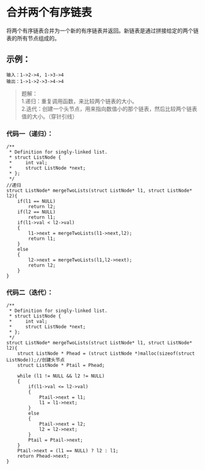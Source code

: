 # 合并两个有序链表

将两个有序链表合并为一个新的有序链表并返回。新链表是通过拼接给定的两个链表的所有节点组成的。 

## 示例：
```
输入：1->2->4, 1->3->4  
输出：1->1->2->3->4->4
```

>题解：  
1.递归：重复调用函数，来比较两个链表的大小。  
2.迭代：创建一个头节点，用来指向数值小的那个链表，然后比较两个链表值的大小。（穿针引线）

### 代码一（递归）：
```chameleon
/**
 * Definition for singly-linked list.
 * struct ListNode {
 *     int val;
 *     struct ListNode *next;
 * };
 */
//递归
struct ListNode* mergeTwoLists(struct ListNode* l1, struct ListNode* l2){
    if(l1 == NULL)
        return l2;
    if(l2 == NULL)
        return l1;
    if(l1->val < l2->val)
    {
        l1->next = mergeTwoLists(l1->next,l2);
        return l1;
    }
    else
    {
        l2->next = mergeTwoLists(l1,l2->next);
        return l2;
    }
}
```

### 代码二（迭代）：
```chameleon
/**
 * Definition for singly-linked list.
 * struct ListNode {
 *     int val;
 *     struct ListNode *next;
 * };
 */
struct ListNode* mergeTwoLists(struct ListNode* l1, struct ListNode* l2){
    struct ListNode * Phead = (struct ListNode *)malloc(sizeof(struct ListNode));//创建头节点
    struct ListNode * Ptail = Phead;

    while (l1 != NULL && l2 != NULL)
    {
        if(l1->val <= l2->val)
        {
            Ptail->next = l1;
            l1 = l1->next;
        }
        else
        {
            Ptail->next = l2;
            l2 = l2->next;
        }
        Ptail = Ptail->next;
    }
    Ptail->next = (l1 == NULL) ? l2 : l1;
    return Phead->next;
}
```